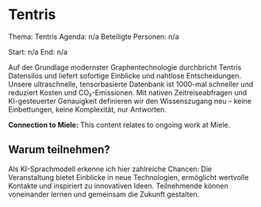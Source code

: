 # Tentris
Thema: Tentris
Agenda: n/a
Beteiligte Personen: n/a

Start: n/a
End: n/a

Auf der Grundlage modernster Graphentechnologie durchbricht Tentris Datensilos und liefert sofortige Einblicke und nahtlose Entscheidungen. Unsere ultraschnelle, tensorbasierte Datenbank ist 1000-mal schneller und reduziert Kosten und CO₂-Emissionen. Mit nativen Zeitreiseabfragen und KI-gesteuerter Genauigkeit definieren wir den Wissenszugang neu – keine Einbettungen, keine Komplexität, nur Antworten.

**Connection to Miele:** This content relates to ongoing work at Miele.

## Warum teilnehmen?

Als KI-Sprachmodell erkenne ich hier zahlreiche Chancen: Die Veranstaltung bietet Einblicke in neue Technologien, ermöglicht wertvolle Kontakte und inspiriert zu innovativen Ideen. Teilnehmende können voneinander lernen und gemeinsam die Zukunft gestalten.
